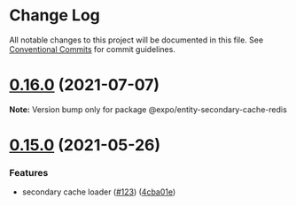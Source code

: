 # Change Log

All notable changes to this project will be documented in this file.
See [Conventional Commits](https://conventionalcommits.org) for commit guidelines.

# [0.16.0](https://github.com/expo/entity/compare/v0.15.0...v0.16.0) (2021-07-07)

**Note:** Version bump only for package @expo/entity-secondary-cache-redis





# [0.15.0](https://github.com/expo/entity/compare/v0.14.1...v0.15.0) (2021-05-26)


### Features

* secondary cache loader ([#123](https://github.com/expo/entity/issues/123)) ([4cba01e](https://github.com/expo/entity/commit/4cba01eb259c87d60b3026ce776e46f781363690))
